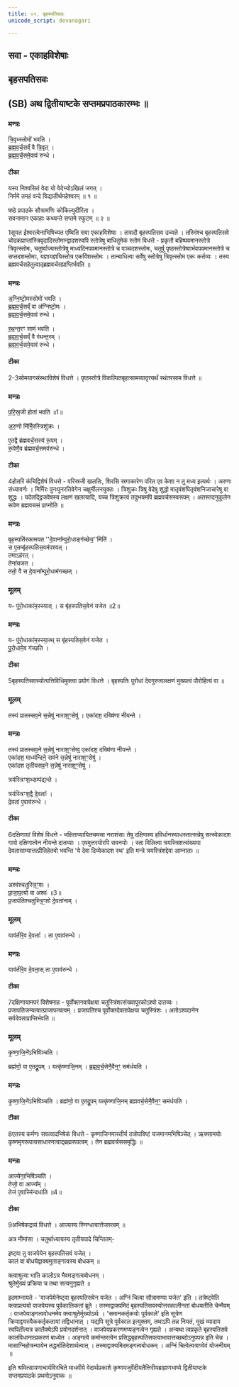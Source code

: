 ```yaml
---
title: ०१, बृहस्पतिसवः
unicode_script: devanagari

---
```

## सवा - एकाहविशेषाः

## बृहसपतिसवः

## (SB) अथ द्वितीयाष्टके सप्तमप्रपाठकारम्भः ॥  
### मन्त्रः
त्रि॒वृथ्स्तोमो॑ भवति ।  
ब्र॒ह्म॒व॒र्च॒सव्ँ वै त्रि॒वृत् ।  
ब्र॒ह्म॒व॒र्च॒समे॒वाव॑ रुन्धे ।  
#### टीका

यस्य निश्वसितं वेदा यो वेदेभ्योऽखिलं जगत् ।  
निर्ममे तमहं वन्दे विद्यातीर्थमहेश्वरम् ॥ १ ॥  

षष्ठे प्रपाठके सौत्रामणिः कोकिल्युदीरिता ।  
सवनामान एकाहाः कथ्यन्ते सप्तमे स्फुटम् ॥ २ ॥

1सूयत ईश्वरत्वेनाभिषिच्यत एष्विति सवा एकाहविशेषाः । तत्रादौ बृहस्पतिसव उच्यते । तस्मिंश्च बृहस्पतिसवे चोदकप्राप्तांस्त्रिवृदादिस्तोमान्द्वादशस्वपि स्तोत्रेषु बाधितुमेकं स्तोमं विधत्ते - प्रकृतौ बहिष्पवमानस्तोत्रे त्रिवृत्स्तोमः, चतुर्ष्वाज्यस्तोत्रेषु माध्यंदिनपवमानस्तोत्रे च पञ्चदशस्तोमः, चतुर्षु पृष्ठस्तोत्रेष्वार्भवपवमानस्तोत्रे च सप्तदशम्तोमाः, यज्ञायज्ञयिस्तोत्र एकविंशस्तोमः । तान्बाधित्वा सर्वेषु स्तोत्रेषु त्रिवृत्स्तोम एकः कर्तव्यः । तस्य ब्रह्मवर्चसहेतुत्वाद्ब्रह्मवर्चसप्राप्तिर्भवति ॥
### मन्त्रः
अ॒ग्नि॒ष्टो॒मस्सोमो॑ भवति ।  
ब्र॒ह्म॒व॒र्च॒सव्ँ वा अ॑ग्निष्टो॒मः ।  
ब्र॒ह्म॒व॒र्च॒समे॒वाव॑ रुन्धे ।

र॒थ॒न्त॒रꣳ साम॑ भवति ।  
ब्र॒ह्म॒व॒र्च॒सव्ँ वै र॑थन्त॒रम् ।  
ब्र॒ह्म॒व॒र्च॒समे॒वाव॑ रुन्धे ।  
#### टीका
2-3सोमयागसंस्थाविशेषं विधत्ते । पृष्ठस्तोत्रे विकल्पितबृहत्सामव्यावृत्त्यर्थं रथंतरसाम विधत्ते ॥
### मन्त्रः
प॒रि॒स्र॒जी होता॑ भवति ॥1॥  

अ॒रु॒णो मि॑र्मि॒रस्त्रिशु॑क्रः ।  

ए॒तद्वै ब्र॑ह्मवर्च॒सस्य॑ रू॒पम् ।  
रू॒पेणै॒व ब्र॑ह्मवर्च॒समव॑रुन्धे ।  

#### टीका
4होतरि कंचिद्विशेषं विधत्ते - परिस्रजी खलतिः, शिरसि स्रगाकारेण परित एव केशा न तु मध्य इत्यर्थः । अरुणः संध्यावर्णः । मिर्मिरः पुनःपुनरतिवेगेन चक्षुर्मीलनयुक्तः । त्रिशुक्रः त्रिषु वेदेषु शुद्धो मातृवंशपितृवंशनिजाचारेषु वा शुद्धः । यदेतद्द्विजवेषस्य लक्षणं खलत्यादि, यच्च त्रिशुक्रत्वं तदुभयमपि ब्रह्मवर्चसस्वरूपम् । अतस्तदनुकूलेन रूपेण ब्रह्मवचसं प्राप्नोति ॥
### मन्त्रः
बृह॒स्पति॑रकामयत ''दे॒वाना᳚म्पुरो॒धाङ्ग॑च्छेय॒''मिति॑ ।  
स ए॒तम्बृ॑हस्पतिस॒वम॑पश्यत् ।   
तमाऽह॑रत् ।  
तेना॑यजत ।   
ततो॒ वै स दे॒वाना᳚म्पुरो॒धाम॑गच्छत् ।  
### मूलम्
यᳶ पु॑रो॒धाका॑म॒स्स्यात् ।
स बृ॑हस्पतिस॒वेन॑ यजेत ॥2॥
### मन्त्रः
यᳶ पु॑रो॒धाका॑म॒स्स्या॒त्थ् स बृ॑हस्पतिस॒वेन॑ यजेत ।   
पु॒रो॒धामे॒व ग॑च्छति ।
#### टीका
5बृहस्पतिसवस्योत्पत्तिविधिमुक्त्वा प्रयोगं विधत्ते । बृहस्पतिः पुरोधां देवगुरुत्वलक्षणं मुख्यत्वं पौरोहित्यं वा ॥
### मूलम्
तस्य॑ प्रातस्सव॒ने स॒न्नेषु॑ नाराश॒ꣳ॒सेषु॑ ।
एका॑दश॒ दख्षि॑णा नीयन्ते ।
### मन्त्रः
तस्य॑ प्रातस्सव॒ने स॒न्नेषु॑ नाराश॒ꣳ॒सेष्व्॒ एका॑दश॒ दख्षि॑णा नीयन्ते ।  
एका॑दश॒ माध्य॑न्दिने॒ सव॑ने स॒न्नेषु॑ नाराश॒ꣳ॒सेषु॑ ।   
एका॑दश तृतीयसव॒ने स॒न्नेषु॑ नाराश॒ꣳ॒सेषु॑ ।  

त्रय॑स्त्रिꣳश॒थ्सम्प॑द्यन्ते ।  

त्रय॑स्त्रिꣳश॒द्वै दे॒वताः᳚ ।   
दे॒वता॑ ए॒वाव॑रुन्धे ।

#### टीका
6दक्षिणायां विशेषं विधत्ते - भक्षिताप्यायितचमसा नराशंसाः तेषु दक्षिणस्य हविर्धानस्याधस्तात्सन्नेषु सत्स्वेकादश गावो दक्षिणात्वेन नीयन्ते दातव्याः । एवमुत्तरयोरपि सवनयोः । स्ता मिलित्वा त्रयस्त्रिशत्संख्यया देवतासाम्यात्तत्प्रीतिहेतवो भवन्ति 'ये देवा दिव्येकादश स्थ' इति मन्त्रे त्रयस्त्रिंशद्देवा आम्नाताः ॥
### मन्त्रः
अश्व॑श्चतुस्त्रि॒ꣳ॒शः ।   
प्रा॒जा॒प॒त्यो वा अश्वः॑ ॥3॥  
प्र॒जाप॑तिश्चतुस्त्रि॒ꣳ॒शो दे॒वता॑नाम् ।
### मूलम्
याव॑तीरे॒व दे॒वताः᳚ ।
ता ए॒वाव॑रुन्धे ।
### मन्त्रः
याव॑तीरे॒व दे॒वता॒स् ता ए॒वाव॑रुन्धे ।
#### टीका
7दक्षिणायामपरं विशेषमाह - पूर्वोक्तगवापेक्षया चतुस्त्रिंशत्संख्यापूरकोऽश्वो दातव्यः । प्रजापतिजन्यत्वात्प्राजापत्यत्वम् । प्रजापतिश्च पूर्वोक्तदेवतापेक्षया चतुस्त्रिंशः । अतोऽश्वदानेन सर्वदेवताप्राप्तिर्भवति ॥
### मूलम्
कृ॒ष्णा॒जि॒ने॑ऽभिषि॑ञ्चति ।  

ब्रह्म॑णो॒ वा ए॒तद्रू॒पम् ।  यत्कृ॑ष्णाजि॒नम् । ब्र॒ह्म॒व॒र्च॒सेनै॒वैन॒ꣳ॒ सम॑र्धयति ।

### मन्त्रः
कृ॒ष्णा॒जि॒ने॑ऽभिषि॑ञ्चति ।
ब्रह्म॑णो॒ वा ए॒तद्रू॒पम्  यत्कृ॑ष्णाजि॒नम् ब्रह्मवर्च॒सेनै॒वैन॒ꣳ॒ सम॑र्धयति ।

#### टीका
8एतस्य कर्मणः सवत्वादभिषेकं विधत्ते - कृष्णाजिनमास्तीर्य तत्रोपविष्टं यजमानमभिषिञ्चेत् । ऋक्सामयोः कृष्णमृगरूपत्वसाधारणत्वाद्ब्रह्मरूपत्वम् । तेन ब्रह्मवर्चससमृद्धिः ॥
### मन्त्रः
आज्ये॑ना॒भिषि॑ञ्चति ।  
तेजो॒ वा आज्य᳚म् ।  
तेज॑ ए॒वास्मि॑न्दधाति ॥4॥
#### टीका
9अभिषेकद्रव्यं विधत्ते । आज्यस्य स्निग्धत्वात्तेजस्त्वम् ॥

अत्र मीमांसा । चतुर्थाध्यायस्य तृतीयपादे चिन्तितम्-  

इष्ट्वा तु वाजपेयेन बृहस्पतिसवं यजेत् ।  
कालं वा बोधयेद्वाक्यमुताङ्गत्वस्य बोधकम् ॥   

क्त्वाश्रुत्या भाति कालोऽत्र मैवमङ्गत्वबोधनम् ।   
श्रुतेर्मुख्यं प्रक्रिया च तथा सत्यनुगृह्यते ॥   

इदमाम्नायते - 'वाजपेयेनेष्ट्वा बृहस्पतिसवेन यजेत । अग्निं चित्वा सौत्रामण्या यजेत' इति । तत्रेष्ट्वेति क्त्वाप्रत्ययो वाजपेयस्य पूर्वकालिकतां ब्रूते । तस्माद्वाक्यमिदं बृहस्पतिसवस्योत्तरकालीनतां बोधयतीति चेन्मैवम् । वाजपेयाङ्गत्ववोधनमेव क्त्वाश्रुतेर्मुख्योऽर्थः । 'समानकर्तृकयोः पूर्वकाले' इति सूत्रेण क्रियाद्वयस्यैककर्तृकतायां तद्विधानात् । यद्यपि सूत्रे पूर्वकाल इत्युक्तम्, तथाऽपि तन्न नियतं, मुखं व्यादाय स्वपितीत्यत्र कालैक्येऽपि प्रयोगदर्शनात् । वाजपेयप्रकरणमप्यङ्गत्वेन गृह्यते । अन्यथा त्वप्रकृते बृहस्पतिसवे कालविधानात्प्रकरणं बाध्येत । अङ्गत्वे कर्मान्तरत्वेन प्रसिद्धबृहस्पतिसवत्वाभावात्तच्छब्दोऽनुपपन्न इति चेन्न । मासाग्निहोत्रन्यायेन तद्धर्मातिदेशार्थत्वात् । तस्माद्वाक्यमिदमङ्गत्वबोधकम् । अग्निं चित्वेत्यत्राप्येवं योजनीयम् ॥  

इति श्रमित्सायणाचार्यविरचिते माधवीये वेदार्थप्रकाशे कृष्णयजुर्वेदीयतैत्तिरीयब्राह्मणभाष्ये द्वितीयाष्टके सप्तमप्रपाठके प्रथमोऽनुवाकः ॥  
